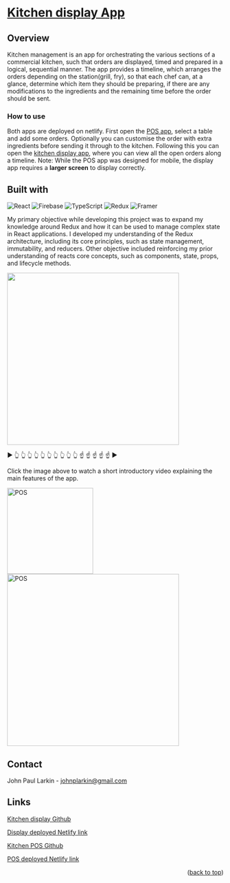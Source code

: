 # <a href="https://kitchendisplay.netlify.app/?">Kitchen display App</a>

<a name="readme-top"></a>

## Overview

Kitchen management is an app for orchestrating the various sections of a commercial kitchen, such that orders are displayed, timed and prepared in a logical, sequential manner. The app provides a timeline, which arranges the orders depending on the station(grill, fry), so that each chef can, at a glance, determine which item they should be preparing, if there are any modifications to the ingredients and the remaining time before the order should be sent.

### How to use

Both apps are deployed on netlify. First open the <a href="https://kitchenpos.netlify.app/">POS app</a>, select a table and add some orders. Optionally you can customise the order with extra ingredients before sending it through to the kitchen.
Following this you can open the <a href="https://kitchendisplay.netlify.app/">kitchen display app</a>, where you can view all the open orders along a timeline.
Note: While the POS app was designed for mobile, the display app requires a **larger screen** to display correctly.

## Built with

![React](https://img.shields.io/badge/react-%2320232a.svg?style=for-the-badge&logo=react&logoColor=%2361DAFB)
![Firebase](https://img.shields.io/badge/Firebase-039BE5?style=for-the-badge&logo=Firebase&logoColor=white)
![TypeScript](https://img.shields.io/badge/typescript-%23007ACC.svg?style=for-the-badge&logo=typescript&logoColor=white)
![Redux](https://img.shields.io/badge/redux-%23593d88.svg?style=for-the-badge&logo=redux&logoColor=white)
![Framer](https://img.shields.io/badge/Framer-black?style=for-the-badge&logo=framer&logoColor=blue)

My primary objective while developing this project was to expand my knowledge around Redux and how it can be used to manage complex state in React applications. I developed my understanding of the Redux architecture, including its core principles, such as state management, immutability, and reducers.
Other objective included reinforcing my prior understanding of reacts core concepts, such as components, state, props, and lifecycle methods.




[<img src="https://img.youtube.com/vi/vgQ1oEJDxEU/0.jpg" width="400" />](https://www.youtube.com/embed/vgQ1oEJDxEU)

▶ 👆 👆 👆 👆 👆 👆 👆 👆 👆 👆 ☝ ☝ ☝ ☝ ☝ ▶ 


Click the image above to watch a short introductory video explaining the main features of the app.

<span>
<a href="https://kitchenpos.netlify.app/">
<img src="https://github.com/Fishamble/kitchenpos/blob/master/src/Assets/KitchenPOS.jpg?raw=true" alt="POS" width="200px" />  
 </a>
<br>
</span>
<span>
<a href="https://kitchendisplay.netlify.app/">
<img src="https://github.com/Fishamble/kitchenpos/blob/master/src/Assets/kithenDisplay.jpg" alt="POS" width="400px" />  
 </a>
<br>
</span>



## Contact

John Paul Larkin - johnplarkin@gmail.com

## Links

<a href="https://github.com/Fishamble/kitchen_back_end">Kitchen display Github</a>

<a href="https://kitchendisplay.netlify.app/">Display deployed Netlify link</a>

<a href="https://github.com/Fishamble/kitchenpos">Kitchen POS Github</a>

<a href="https://kitchenpos.netlify.app/">POS deployed Netlify link</a>

<p align="right">(<a href="#readme-top">back to top</a>)</p>
